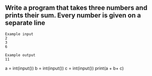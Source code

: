 ## Write a program that takes three numbers and prints their sum. Every number is given on a separate line

```
Example input
2
3
6

Example output
11
```

a = int(input())
b = int(input())
c = int(input())
print(a + b+ c)
